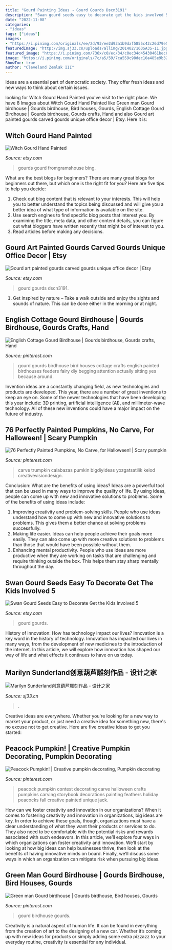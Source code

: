 ```yaml
---
title: "Gourd Painting Ideas ~ Gourd Gourds Dscn3191"
description: "Swan gourd seeds easy to decorate get the kids involved 5"
date: "2022-11-08"
categories:
- "ideas"
tags: ["ideas"]
images:
- "https://i.pinimg.com/originals/ee/2d/93/ee2d93a1b9daf5855c43c26d79e5ec0b.jpg"
featuredImage: "http://img.sj33.cn/uploads/allimg/201402/163SA3S-11.jpg"
featured_image: "https://i.pinimg.com/736x/c0/ec/34/c0ec34d45430461bec6711761a8a0962--gourds-birdhouse-birdhouse-ideas.jpg"
image: "https://i.pinimg.com/originals/7c/a5/59/7ca559c98dec16a485e9b32b7bb659d3.jpg"
ShowToc: true
author: "Cleveland Zemlak III"
---
```



Ideas are a essential part of democratic society. They offer fresh ideas and new ways to think about certain issues. 

	

		
looking for Witch Gourd Hand Painted you've visit to the right place. We have 8 Images about Witch Gourd Hand Painted like Green man Gourd birdhouse | Gourds birdhouse, Bird houses, Gourds, English Cottage Gourd Birdhouse | Gourds birdhouse, Gourds crafts, Hand and also Gourd art painted gourds carved gourds unique office decor | Etsy. Here it is:
		
    
## Witch Gourd Hand Painted

<img loading=lazy src="https://img1.etsystatic.com/000/0/5349321/il_570xN.266415909.jpg" onerror="this.onerror=null;this.src='https://tse1.mm.bing.net/th?id=OIP.piQ9lrGdlt_kSsp80UmkCQHaJx&amp;pid=15.1';" alt="Witch Gourd Hand Painted">

_Source: etsy.com_

>gourds gourd fromgramshouse bing. 

	

What are the best blogs for beginners?
There are many great blogs for beginners out there, but which one is the right fit for you? Here are five tips to help you decide: 
1. Check out blog content that is relevant to your interests. This will help you to better understand the topics being discussed and will give you a better idea of what type of information is available on the site. 
2. Use search engines to find specific blog posts that interest you. By examining the title, meta data, and other content details, you can figure out what bloggers have written recently that might be of interest to you. 
3. Read articles before making any decisions.

    
## Gourd Art Painted Gourds Carved Gourds Unique Office Decor | Etsy

<img loading=lazy src="https://i.etsystatic.com/10243182/r/il/29df96/812294833/il_794xN.812294833_djzx.jpg" onerror="this.onerror=null;this.src='https://tse3.mm.bing.net/th?id=OIP.J1Oq7WJAMWeoCpj7zmflCQHaKB&amp;pid=15.1';" alt="Gourd art painted gourds carved gourds unique office decor | Etsy">

_Source: etsy.com_

>gourd gourds dscn3191. 

	

1. Get inspired by nature – Take a walk outside and enjoy the sights and sounds of nature. This can be done either in the morning or at night.

    
## English Cottage Gourd Birdhouse | Gourds Birdhouse, Gourds Crafts, Hand

<img loading=lazy src="https://i.pinimg.com/originals/e8/b0/83/e8b0835c1a6b4c7e644084430bc9dd59.jpg" onerror="this.onerror=null;this.src='https://tse2.mm.bing.net/th?id=OIP.E1XwWIIRw7DYt99bxWjafgHaJ4&amp;pid=15.1';" alt="English Cottage Gourd Birdhouse | Gourds birdhouse, Gourds crafts, Hand">

_Source: pinterest.com_

>gourd gourds birdhouse bird houses cottage crafts english painted birdhouses feeders fairy diy begging attention actually sitting yes because around. 

	

Invention ideas are a constantly changing field, as new technologies and products are developed. This year, there are a number of great inventions to keep an eye on. Some of the newer technologies that have been developing this year include: 3D printing, artificial intelligence (AI), and millimeter-wave technology. All of these new inventions could have a major impact on the future of industry.

    
## 76 Perfectly Painted Pumpkins, No Carve, For Halloween! | Scary Pumpkin

<img loading=lazy src="https://i.pinimg.com/originals/7c/a5/59/7ca559c98dec16a485e9b32b7bb659d3.jpg" onerror="this.onerror=null;this.src='https://tse2.mm.bing.net/th?id=OIP.3-CXGfAc8T5SJJHuaJ9yaAAAAA&amp;pid=15.1';" alt="76 Perfectly Painted Pumpkins, No Carve, for Halloween! | Scary pumpkin">

_Source: pinterest.com_

>carve trumpkin calabazas pumkin bigdiyideas yozgatsatilik kelod creativevisiondesign. 

	

Conclusion: What are the benefits of using ideas?
Ideas are a powerful tool that can be used in many ways to improve the quality of life. By using ideas, people can come up with new and innovative solutions to problems. Some of the benefits of using ideas include: 
1) Improving creativity and problem-solving skills. People who use ideas understand how to come up with new and innovative solutions to problems. This gives them a better chance at solving problems successfully. 
2) Making life easier. Ideas can help people achieve their goals more easily. They can also come up with more creative solutions to problems than those that would have been possible without them. 
3) Enhancing mental productivity. People who use ideas are more productive when they are working on tasks that are challenging and require thinking outside the box. This helps them stay sharp mentally throughout the day.

    
## Swan Gourd Seeds Easy To Decorate Get The Kids Involved 5

<img loading=lazy src="https://img0.etsystatic.com/000/0/6906352/il_570xN.337124816.jpg" onerror="this.onerror=null;this.src='https://tse3.mm.bing.net/th?id=OIP.Dz5_Xc2UOR7-hEpi0NFo1gHaJ4&amp;pid=15.1';" alt="Swan Gourd Seeds Easy to Decorate Get the Kids Involved 5">

_Source: etsy.com_

>gourd gourds. 

	

History of innovation: How has technology impact our lives?
Innovation is a key word in the history of technology. Innovation has impacted our lives in many ways, from the development of new medicines to the introduction of the internet. In this article, we will explore how innovation has shaped our way of life and what effects it continues to have on us today.

    
## Marilyn Sunderland创意葫芦雕刻作品 - 设计之家

<img loading=lazy src="http://img.sj33.cn/uploads/allimg/201402/163SA3S-11.jpg" onerror="this.onerror=null;this.src='https://tse3.mm.bing.net/th?id=OIP.MkBOrrvhFkCVvqSd4AkLEQHaJQ&amp;pid=15.1';" alt="Marilyn Sunderland创意葫芦雕刻作品 - 设计之家">

_Source: sj33.cn_

>. 

	

Creative ideas are everywhere. Whether you're looking for a new way to market your product, or just need a creative idea for something new, there's no excuse not to get creative. Here are five creative ideas to get you started: 

    
## Peacock Pumpkin! | Creative Pumpkin Decorating, Pumpkin Decorating

<img loading=lazy src="https://i.pinimg.com/originals/ee/2d/93/ee2d93a1b9daf5855c43c26d79e5ec0b.jpg" onerror="this.onerror=null;this.src='https://tse1.mm.bing.net/th?id=OIP.VNuV-bvjshLPBdfq-aEUMwHaJ6&amp;pid=15.1';" alt="Peacock Pumpkin! | Creative pumpkin decorating, Pumpkin decorating">

_Source: pinterest.com_

>peacock pumpkin contest decorating carve halloween crafts pumpkins carving storybook decorations painting feathers holiday peacocks fall creative painted unique jack. 

	

How can we foster creativity and innovation in our organizations?
When it comes to fostering creativity and innovation in organizations, big ideas are key. In order to achieve these goals, though, organizations must have a clear understanding of what they want their products or services to do. They also need to be comfortable with the potential risks and rewards associated with such endeavors.
In this article, we’ll explore four ways in which organizations can foster creativity and innovation. We’ll start by looking at how big ideas can help businesses thrive, then look at the benefits of having innovative minds on board. Finally, we’ll discuss some ways in which an organization can mitigate risk when pursuing big ideas.

    
## Green Man Gourd Birdhouse | Gourds Birdhouse, Bird Houses, Gourds

<img loading=lazy src="https://i.pinimg.com/736x/c0/ec/34/c0ec34d45430461bec6711761a8a0962--gourds-birdhouse-birdhouse-ideas.jpg" onerror="this.onerror=null;this.src='https://tse2.mm.bing.net/th?id=OIP.pk30tt5VzfXrNpMEHV9zfwHaNK&amp;pid=15.1';" alt="Green man Gourd birdhouse | Gourds birdhouse, Bird houses, Gourds">

_Source: pinterest.com_

>gourd birdhouse gourds. 

	

Creativity is a natural aspect of human life. It can be found in everything from the creation of art to the designing of a new car. Whether it’s coming up with new ideas for products or simply adding some extra pizzazz to your everyday routine, creativity is essential for any individual.

